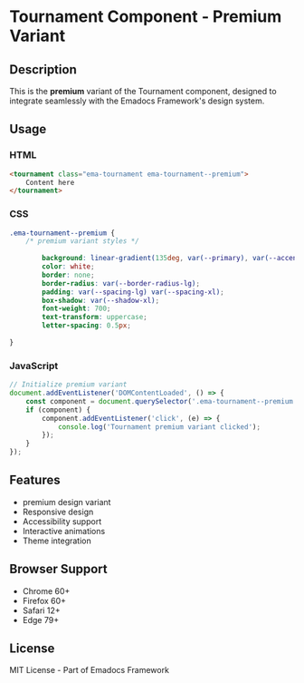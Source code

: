 # Tournament Component - Premium Variant

## Description
This is the **premium** variant of the Tournament component, designed to integrate seamlessly with the Emadocs Framework's design system.

## Usage

### HTML
```html
<tournament class="ema-tournament ema-tournament--premium">
    Content here
</tournament>
```

### CSS
```css
.ema-tournament--premium {
    /* premium variant styles */
    
        background: linear-gradient(135deg, var(--primary), var(--accent));
        color: white;
        border: none;
        border-radius: var(--border-radius-lg);
        padding: var(--spacing-lg) var(--spacing-xl);
        box-shadow: var(--shadow-xl);
        font-weight: 700;
        text-transform: uppercase;
        letter-spacing: 0.5px;
    
}
```

### JavaScript
```javascript
// Initialize premium variant
document.addEventListener('DOMContentLoaded', () => {
    const component = document.querySelector('.ema-tournament--premium');
    if (component) {
        component.addEventListener('click', (e) => {
            console.log('Tournament premium variant clicked');
        });
    }
});
```

## Features
- premium design variant
- Responsive design
- Accessibility support
- Interactive animations
- Theme integration

## Browser Support
- Chrome 60+
- Firefox 60+
- Safari 12+
- Edge 79+

## License
MIT License - Part of Emadocs Framework
